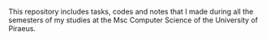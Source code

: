 This repository includes tasks, codes and notes that I made during all the semesters of my studies at the Msc Computer Science of the University of Piraeus.